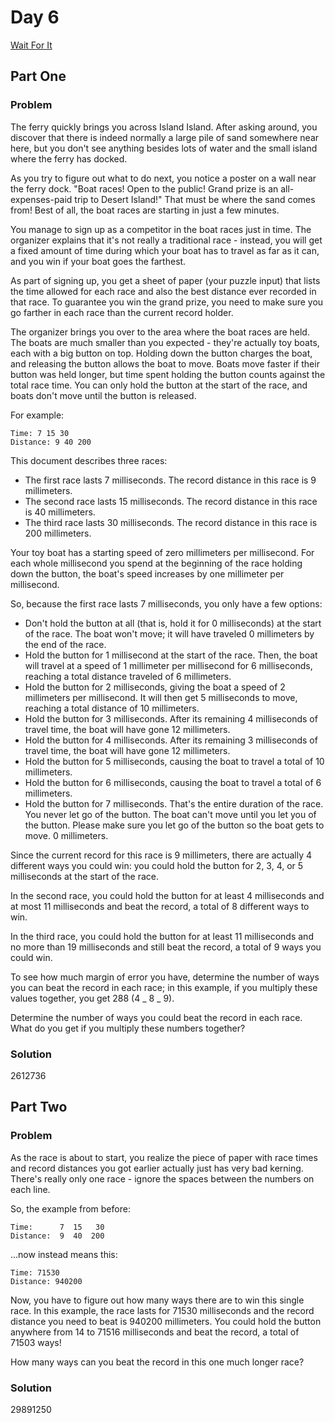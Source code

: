 # Day 6

[Wait For It](https://adventofcode.com/2023/day/6)

## Part One

### Problem

The ferry quickly brings you across Island Island. After asking around, you discover that there is indeed normally a large pile of sand somewhere near here, but you don't see anything besides lots of water and the small island where the ferry has docked.

As you try to figure out what to do next, you notice a poster on a wall near the ferry dock. "Boat races! Open to the public! Grand prize is an all-expenses-paid trip to Desert Island!" That must be where the sand comes from! Best of all, the boat races are starting in just a few minutes.

You manage to sign up as a competitor in the boat races just in time. The organizer explains that it's not really a traditional race - instead, you will get a fixed amount of time during which your boat has to travel as far as it can, and you win if your boat goes the farthest.

As part of signing up, you get a sheet of paper (your puzzle input) that lists the time allowed for each race and also the best distance ever recorded in that race. To guarantee you win the grand prize, you need to make sure you go farther in each race than the current record holder.

The organizer brings you over to the area where the boat races are held. The boats are much smaller than you expected - they're actually toy boats, each with a big button on top. Holding down the button charges the boat, and releasing the button allows the boat to move. Boats move faster if their button was held longer, but time spent holding the button counts against the total race time. You can only hold the button at the start of the race, and boats don't move until the button is released.

For example:

```
Time: 7 15 30
Distance: 9 40 200
```

This document describes three races:

-   The first race lasts 7 milliseconds. The record distance in this race is 9 millimeters.
-   The second race lasts 15 milliseconds. The record distance in this race is 40 millimeters.
-   The third race lasts 30 milliseconds. The record distance in this race is 200 millimeters.

Your toy boat has a starting speed of zero millimeters per millisecond. For each whole millisecond you spend at the beginning of the race holding down the button, the boat's speed increases by one millimeter per millisecond.

So, because the first race lasts 7 milliseconds, you only have a few options:

-   Don't hold the button at all (that is, hold it for 0 milliseconds) at the start of the race. The boat won't move; it will have traveled 0 millimeters by the end of the race.
-   Hold the button for 1 millisecond at the start of the race. Then, the boat will travel at a speed of 1 millimeter per millisecond for 6 milliseconds, reaching a total distance traveled of 6 millimeters.
-   Hold the button for 2 milliseconds, giving the boat a speed of 2 millimeters per millisecond. It will then get 5 milliseconds to move, reaching a total distance of 10 millimeters.
-   Hold the button for 3 milliseconds. After its remaining 4 milliseconds of travel time, the boat will have gone 12 millimeters.
-   Hold the button for 4 milliseconds. After its remaining 3 milliseconds of travel time, the boat will have gone 12 millimeters.
-   Hold the button for 5 milliseconds, causing the boat to travel a total of 10 millimeters.
-   Hold the button for 6 milliseconds, causing the boat to travel a total of 6 millimeters.
-   Hold the button for 7 milliseconds. That's the entire duration of the race. You never let go of the button. The boat can't move until you let you of the button. Please make sure you let go of the button so the boat gets to move. 0 millimeters.

Since the current record for this race is 9 millimeters, there are actually 4 different ways you could win: you could hold the button for 2, 3, 4, or 5 milliseconds at the start of the race.

In the second race, you could hold the button for at least 4 milliseconds and at most 11 milliseconds and beat the record, a total of 8 different ways to win.

In the third race, you could hold the button for at least 11 milliseconds and no more than 19 milliseconds and still beat the record, a total of 9 ways you could win.

To see how much margin of error you have, determine the number of ways you can beat the record in each race; in this example, if you multiply these values together, you get 288 (4 _ 8 _ 9).

Determine the number of ways you could beat the record in each race. What do you get if you multiply these numbers together?

### Solution

2612736

## Part Two

### Problem

As the race is about to start, you realize the piece of paper with race times and record distances you got earlier actually just has very bad kerning. There's really only one race - ignore the spaces between the numbers on each line.

So, the example from before:

```
Time:      7  15   30
Distance:  9  40  200
```

...now instead means this:

```
Time: 71530
Distance: 940200
```

Now, you have to figure out how many ways there are to win this single race. In this example, the race lasts for 71530 milliseconds and the record distance you need to beat is 940200 millimeters. You could hold the button anywhere from 14 to 71516 milliseconds and beat the record, a total of 71503 ways!

How many ways can you beat the record in this one much longer race?

### Solution

29891250
